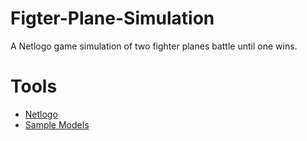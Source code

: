 # Figter-Plane-Simulation

A Netlogo game simulation of two fighter planes battle until one wins.

# Tools
- [Netlogo](https://ccl.northwestern.edu/netlogo/download.shtml)
- [Sample Models](http://modelingcommons.org/browse/list_models)

